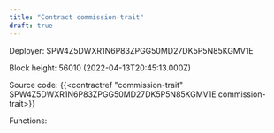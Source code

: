 ```yaml
---
title: "Contract commission-trait"
draft: true
---
```

Deployer: SPW4Z5DWXR1N6P83ZPGG50MD27DK5P5N85KGMV1E


 



Block height: 56010 (2022-04-13T20:45:13.000Z)

Source code: {{<contractref "commission-trait" SPW4Z5DWXR1N6P83ZPGG50MD27DK5P5N85KGMV1E commission-trait>}}

Functions:


